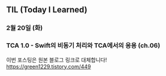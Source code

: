 ## TIL (Today I Learned)

### 2월 20일 (화)    
### TCA 1.0 - Swift의 비동기 처리와 TCA에서의 응용 (ch.06)    
이번 포스팅은 원본 블로그 링크로 대체합니다!   
https://green1229.tistory.com/449       